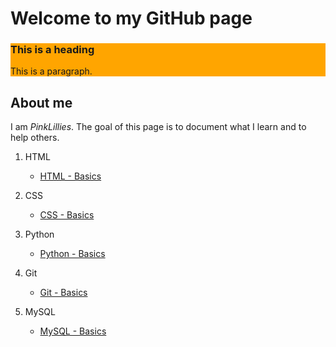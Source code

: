 # Welcome to my GitHub page


<div style="background-color:orange;">
  <h3>This is a heading</h3>
  <p>This is a paragraph.</p>
</div>


## About me

I am _PinkLillies_. The goal of this page is to document what I learn and to help others. 


1. HTML

    - [HTML - Basics](HTML/Basics.md)

1. CSS

    - [CSS - Basics](CSS/Basics.md)

1. Python

    - [Python - Basics](Python/Basics.md)

1. Git

    - [Git - Basics](Git/Basics.md)

1. MySQL

    - [MySQL - Basics](MySQL/Basics.md)

